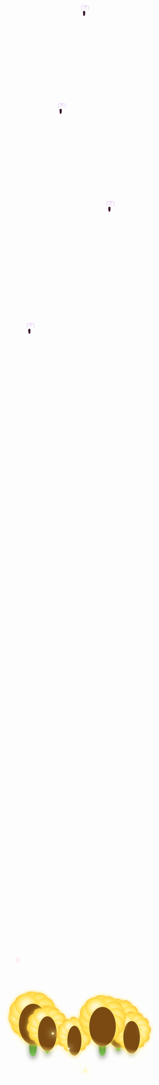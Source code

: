 <!DOCTYPE html>
<html lang="es">
<head>
  <meta charset="UTF-8">
  <meta name="viewport" content="width=device-width, initial-scale=1.0">
  <title>Escena Mágica</title>
  <style>
    :root {
      --color-bg-dark: #18132a;
      --color-sunflower: #ffe052;
      --color-heart: #e2425c;
      --color-sparkle: #fff9c1;
      --color-butterfly-wing1: #b2e2ff;
      --color-butterfly-wing2: #fee2b3;
    }

    body {
      margin: 0;
      background: linear-gradient(-45deg, #18132a, #2a0038, #5a2c2c);
      background-size: 400% 400%;
      animation: gradient-shift 15s ease infinite;
      overflow: hidden;
      height: 100vh;
      width: 100vw;
      font-family: 'Segoe UI', Arial, sans-serif;
    }

    .scene {
      position: relative;
      width: 100%;
      height: 100%;
    }

    .girasol-container {
      position: absolute;
      display: flex;
      flex-direction: column;
      align-items: center;
      bottom: 0;
      z-index: 5;
    }

    .petalo {
      position: absolute;
      width: 40%;
      height: 30%;
      background: radial-gradient(circle at center, #fffbe2 20%, var(--color-sunflower) 60%, #f5a623 100%);
      border-radius: 50% 70% 50% 70% / 60% 70% 60% 70%;
      box-shadow: 0 2px 14px var(--color-sunflower);
      opacity: 0.98;
      transform-origin: 50% 100%;
      transform: translateY(-50%) rotate(calc(var(--petal-rotation) * 1deg));
    }
    .petalo:nth-child(1)  { --petal-rotation: 0; }
    .petalo:nth-child(2)  { --petal-rotation: 30; }
    .petalo:nth-child(3)  { --petal-rotation: 60; }
    .petalo:nth-child(4)  { --petal-rotation: 90; }
    .petalo:nth-child(5)  { --petal-rotation: 120; }
    .petalo:nth-child(6)  { --petal-rotation: 150; }
    .petalo:nth-child(7)  { --petal-rotation: 180; }
    .petalo:nth-child(8)  { --petal-rotation: 210; }
    .petalo:nth-child(9)  { --petal-rotation: 240; }
    .petalo:nth-child(10) { --petal-rotation: 270; }
    .petalo:nth-child(11) { --petal-rotation: 300; }
    .petalo:nth-child(12) { --petal-rotation: 330; }

    .centro {
      position: absolute;
      width: 50%;
      height: 50%;
      background: radial-gradient(circle at 62% 42%, #7a4a12 68%, #e5b95b 95%);
      border-radius: 50%;
      z-index: 3;
      box-shadow: 0 0 16px var(--color-sunflower), 0 0 42px rgba(255, 224, 82, 0.2);
    }

    .tallo {
      width: 13%;
      min-height: 50px;
      background: linear-gradient(to bottom, #356b1c 60%, #7fc959 100%);
      border-radius: 7px 7px 40px 40px / 9px 9px 90px 90px;
      box-shadow: 0 8px 16px rgba(30, 50, 17, 0.533);
      flex-shrink: 0;
      margin-top: 15%;
    }

    @keyframes sway {
      0% { transform: rotate(0deg); }
      50% { transform: rotate(4deg); }
      100% { transform: rotate(0deg); }
    }
    .girasol-container.animate {
      animation: sway 10s infinite ease-in-out;
    }
    
    .girasol-1 { left: 10%; height: 260px; width: 180px; animation-delay: 0s; } .girasol-1 .tallo { height: 140px; }
    .girasol-2 { left: 25%; height: 220px; width: 120px; animation-delay: 1.5s; } .girasol-2 .tallo { height: 100px; }
    .girasol-3 { left: 45%; height: 190px; width: 90px; animation-delay: 3s; } .girasol-3 .tallo { height: 70px; }
    .girasol-4 { left: 68%; height: 240px; width: 140px; animation-delay: 2s; } .girasol-4 .tallo { height: 110px; }
    .girasol-5 { left: 80%; height: 205px; width: 105px; animation-delay: 4.5s; } .girasol-5 .tallo { height: 85px; }
    .girasol-6 { left: 55%; height: 250px; width: 170px; animation-delay: 1s; } .girasol-6 .tallo { height: 130px; }

    /* --- Corazones --- */
    .heart {
      position: absolute;
      width: 30px;
      height: 27px;
      z-index: 20;
      opacity: 0;
      pointer-events: none;
      filter: drop-shadow(0 0 6px rgba(255, 255, 255, 0.4));
      transform-origin: center bottom;
      animation: heart-float 6s infinite ease-out forwards;
    }
    .heart-shape {
      position: absolute;
      width: 100%;
      height: 100%;
      left: 0; top: 0;
      transform: rotate(-45deg);
      background: var(--color-heart);
      border-radius: 60% 60% 60% 60% / 60% 60% 60% 60%;
      box-shadow: 0 0 11px rgba(226, 66, 92, 0.6);
    }
    .heart-shape::before, .heart-shape::after {
      content: "";
      position: absolute;
      width: 50%;
      height: 80%;
      background: radial-gradient(circle at 60% 20%, #fff7, var(--color-heart) 90%);
      border-radius: 60% 60% 0 0;
      top: 0;
    }
    .heart-shape::before { left: 0; }
    .heart-shape::after { left: 50%; }

    @keyframes heart-float {
      0% { transform: translateY(0) scale(0.5); opacity: 0; }
      10% { opacity: 0.8; transform: translateY(-30px) scale(0.8); }
      80% { opacity: 0.6; transform: translateY(-200px) scale(1.1); }
      100% { transform: translateY(-300px) scale(1.2); opacity: 0; }
    }
    .heart-1 { left: 15%; bottom: 10%; animation-delay: 0s; }
    .heart-2 { left: 30%; bottom: 5%; animation-delay: 2s; }
    .heart-3 { left: 50%; bottom: 12%; animation-delay: 1.2s; }
    .heart-4 { left: 70%; bottom: 8%; animation-delay: 3s; }
    .heart-5 { left: 85%; bottom: 3%; animation-delay: 1.7s; }
    .heart-6 { left: 60%; bottom: 15%; animation-delay: 2.7s; }

    /* --- Brillitos --- */
    .sparkle {
      position: absolute;
      width: 7px; height: 7px;
      border-radius: 50%;
      background: var(--color-sparkle);
      box-shadow: 0 0 20px 6px rgba(255, 249, 193, 0.6), 0 0 6px var(--color-sunflower);
      opacity: 0.95;
      z-index: 12;
      animation: sparkle 2.6s infinite ease-in-out;
    }

    .girasol-container:hover .sparkle {
      animation: sparkle-glow 1s forwards;
    }
    @keyframes sparkle-glow {
      0% { transform: scale(1); opacity: 0.8; }
      50% { transform: scale(2.5); opacity: 0.2; }
      100% { transform: scale(0); opacity: 0; }
    }

    @keyframes sparkle {
      0%, 100% { transform: scale(1); opacity: 0.8;}
      40% { transform: scale(1.7); opacity: 1;}
      60% { transform: scale(0.7); opacity: 0.4;}
    }
    
    .sparkle-1 { top: 17%; left: 14%; animation-delay: 0.3s; }
    .sparkle-2 { top: 23%; left: 62%; animation-delay: 1s; }
    .sparkle-3 { top: 37%; left: 26%; animation-delay: 1.5s; }
    .sparkle-4 { top: 15%; left: 45%; animation-delay: 2.1s; }
    .sparkle-5 { top: 12%; left: 84%; animation-delay: 2.7s; }
    .sparkle-6 { top: 80%; left: 16%; animation-delay: 1.2s; }
    .sparkle-7 { top: 72%; left: 65%; animation-delay: 2.4s; }
    .sparkle-8 { top: 47%; left: 80%; animation-delay: 1.7s; }

    /* --- Mariposas --- */
    .butterfly {
      position: absolute;
      width: 34px; height: 28px;
      z-index: 35;
      pointer-events: none;
      animation: butterfly-fly 12s linear infinite;
      filter: drop-shadow(0 0 8px rgba(255, 255, 255, 0.2));
    }
    .wings::before, .wings::after {
      content: "";
      position: absolute;
      width: 17px; height: 24px;
      border-radius: 70% 90% 60% 70% / 90% 80% 60% 70%;
      top: 2px;
      transform: rotate(-13deg);
      box-shadow: 0 0 12px rgba(246, 214, 255, 0.6);
      opacity: 0.82;
    }
    .wings::before {
      background: linear-gradient(135deg, var(--color-butterfly-wing1) 60%, var(--color-butterfly-wing2) 100%);
      left: 0;
    }
    .wings::after {
      background: linear-gradient(135deg, var(--color-butterfly-wing2) 60%, var(--color-butterfly-wing1) 100%);
      left: 17px;
      transform: scaleX(-1) rotate(-13deg);
    }
    .body {
      position: absolute;
      left: 13px; top: 8px;
      width: 7px; height: 16px;
      background: #3a1831;
      border-radius: 60% 60% 50% 50% / 28% 28% 70% 70%;
      z-index: 2;
      box-shadow: 0 0 8px rgba(255, 255, 255, 0.47);
    }
    .antenna {
      position: absolute;
      width: 12px; height: 12px;
      border: 2px solid #e8cefd;
      border-bottom: none;
      border-radius: 60% 60% 0 0;
      top: -10px;
      z-index: 2;
    }
    .antenna.left { left: 7px; transform: rotate(-16deg); }
    .antenna.right { left: 17px; transform: scaleX(-1) rotate(-16deg); }

    @keyframes butterfly-fly {
      0%   { transform: translate(0, 0) rotate(0deg); }
      20%  { transform: translate(60px, -80px) rotate(15deg); }
      40%  { transform: translate(10px, -150px) rotate(-10deg); }
      60%  { transform: translate(-70px, -100px) rotate(-20deg); }
      80%  { transform: translate(-20px, -30px) rotate(5deg); }
      100% { transform: translate(0, 0) rotate(0deg); }
    }
    .butterfly-1 { left: 22%; top: 38%; animation-delay: 0s; }
    .butterfly-2 { left: 42%; top: 20%; animation-delay: 2.2s; }
    .butterfly-3 { left: 73%; top: 28%; animation-delay: 4.1s; }
    .butterfly-4 { left: 57%; top: 12%; animation-delay: 6s; }

    @keyframes gradient-shift {
      0% { background-position: 0% 50%; }
      50% { background-position: 100% 50%; }
      100% { background-position: 0% 50%; }
    }
  </style>
</head>
<body>
  <div class="scene">
    <div class="girasol-container girasol-1 animate">
      <div class="petalo"></div><div class="petalo"></div><div class="petalo"></div>
      <div class="petalo"></div><div class="petalo"></div><div class="petalo"></div>
      <div class="petalo"></div><div class="petalo"></div><div class="petalo"></div>
      <div class="petalo"></div><div class="petalo"></div><div class="petalo"></div>
      <div class="centro"></div>
      <div class="tallo"></div>
      <div class="sparkle sparkle-1"></div>
    </div>
    <div class="girasol-container girasol-2 animate">
      <div class="petalo"></div><div class="petalo"></div><div class="petalo"></div>
      <div class="petalo"></div><div class="petalo"></div><div class="petalo"></div>
      <div class="petalo"></div><div class="petalo"></div><div class="petalo"></div>
      <div class="petalo"></div><div class="petalo"></div><div class="petalo"></div>
      <div class="centro"></div>
      <div class="tallo"></div>
      <div class="sparkle sparkle-2"></div>
    </div>
    <div class="girasol-container girasol-3 animate">
      <div class="petalo"></div><div class="petalo"></div><div class="petalo"></div>
      <div class="petalo"></div><div class="petalo"></div><div class="petalo"></div>
      <div class="petalo"></div><div class="petalo"></div><div class="petalo"></div>
      <div class="petalo"></div><div class="petalo"></div><div class="petalo"></div>
      <div class="centro"></div>
      <div class="tallo"></div>
      <div class="sparkle sparkle-3"></div>
    </div>
    <div class="girasol-container girasol-4 animate">
      <div class="petalo"></div><div class="petalo"></div><div class="petalo"></div>
      <div class="petalo"></div><div class="petalo"></div><div class="petalo"></div>
      <div class="petalo"></div><div class="petalo"></div><div class="petalo"></div>
      <div class="petalo"></div><div class="petalo"></div><div class="petalo"></div>
      <div class="centro"></div>
      <div class="tallo"></div>
      <div class="sparkle sparkle-4"></div>
    </div>
    <div class="girasol-container girasol-5 animate">
      <div class="petalo"></div><div class="petalo"></div><div class="petalo"></div>
      <div class="petalo"></div><div class="petalo"></div><div class="petalo"></div>
      <div class="petalo"></div><div class="petalo"></div><div class="petalo"></div>
      <div class="petalo"></div><div class="petalo"></div><div class="petalo"></div>
      <div class="centro"></div>
      <div class="tallo"></div>
      <div class="sparkle sparkle-5"></div>
    </div>
    <div class="girasol-container girasol-6 animate">
      <div class="petalo"></div><div class="petalo"></div><div class="petalo"></div>
      <div class="petalo"></div><div class="petalo"></div><div class="petalo"></div>
      <div class="petalo"></div><div class="petalo"></div><div class="petalo"></div>
      <div class="petalo"></div><div class="petalo"></div><div class="petalo"></div>
      <div class="centro"></div>
      <div class="tallo"></div>
      <div class="sparkle sparkle-6"></div>
    </div>
    <div class="heart heart-1"><div class="heart-shape"></div></div>
    <div class="heart heart-2"><div class="heart-shape"></div></div>
    <div class="heart heart-3"><div class="heart-shape"></div></div>
    <div class="heart heart-4"><div class="heart-shape"></div></div>
    <div class="heart heart-5"><div class="heart-shape"></div></div>
    <div class="heart heart-6"><div class="heart-shape"></div></div>
    <div class="butterfly butterfly-1">
      <div class="wings"></div>
      <div class="body"></div>
      <div class="antenna left"></div>
      <div class="antenna right"></div>
    </div>
    <div class="butterfly butterfly-2">
      <div class="wings"></div>
      <div class="body"></div>
      <div class="antenna left"></div>
      <div class="antenna right"></div>
    </div>
    <div class="butterfly butterfly-3">
      <div class="wings"></div>
      <div class="body"></div>
      <div class="antenna left"></div>
      <div class="antenna right"></div>
    </div>
    <div class="butterfly butterfly-4">
      <div class="wings"></div>
      <div class="body"></div>
      <div class="antenna left"></div>
      <div class="antenna right"></div>
    </div>
  </div>
</body>
</html>
